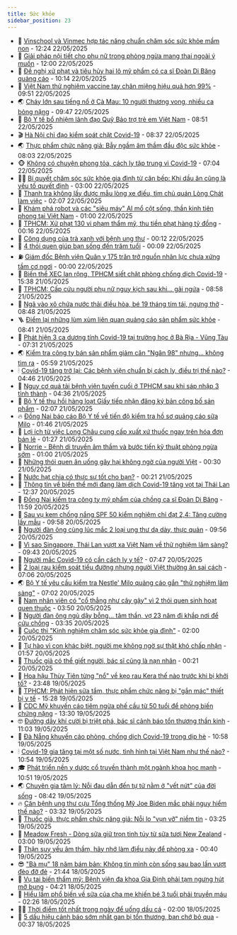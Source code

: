 ```yaml
---
title: Sức khỏe
sidebar_position: 23
---
```


<!-- dantri-suc-khoe:START -->
- 🤔 [Vinschool và Vinmec hợp tác nâng chuẩn chăm sóc sức khỏe mầm non](https://dantri.com.vn/suc-khoe/vinschool-va-vinmec-hop-tac-nang-chuan-cham-soc-suc-khoe-mam-non-20250522191445399.htm) - 12:24 22/05/2025
- 🚦 [Giải pháp nội tiết cho phụ nữ trong phòng ngừa mang thai ngoài ý muốn](https://dantri.com.vn/suc-khoe/giai-phap-noi-tiet-cho-phu-nu-trong-phong-ngua-mang-thai-ngoai-y-muon-20250522174608693.htm) - 12:00 22/05/2025
- 🤖 [Đề nghị xử phạt và tiêu hủy hai lô mỹ phẩm có ca sĩ Đoàn Di Băng quảng cáo](https://dantri.com.vn/suc-khoe/de-nghi-xu-phat-va-tieu-huy-hai-lo-my-pham-co-ca-si-doan-di-bang-quang-cao-20250522160727892.htm) - 10:14 22/05/2025
- 🐻 [Việt Nam thử nghiệm vaccine tay chân miệng hiệu quả hơn 99%](https://dantri.com.vn/suc-khoe/viet-nam-thu-nghiem-vaccine-tay-chan-mieng-hieu-qua-hon-99-20250522152555766.htm) - 09:51 22/05/2025
- 🌏 [Cháy lớn sau tiếng nổ ở Cà Mau: 10 người thương vong, nhiều ca bỏng nặng](https://dantri.com.vn/suc-khoe/chay-lon-sau-tieng-no-o-ca-mau-10-nguoi-thuong-vong-nhieu-ca-bong-nang-20250522140825586.htm) - 09:47 22/05/2025
- 👺 [Bộ Y tế bổ nhiệm lãnh đạo Quỹ Bảo trợ trẻ em Việt Nam](https://dantri.com.vn/suc-khoe/bo-y-te-bo-nhiem-lanh-dao-quy-bao-tro-tre-em-viet-nam-20250522153831521.htm) - 08:51 22/05/2025
- 🎬 [Hà Nội chỉ đạo kiểm soát chặt Covid-19](https://dantri.com.vn/suc-khoe/ha-noi-chi-dao-kiem-soat-chat-covid-19-20250522140252604.htm) - 08:37 22/05/2025
- 🌏 [Thực phẩm chức năng giả: Bẫy ngầm âm thầm đầu độc sức khỏe](https://dantri.com.vn/suc-khoe/thuc-pham-chuc-nang-gia-bay-ngam-am-tham-dau-doc-suc-khoe-20250522081801532.htm) - 08:03 22/05/2025
- 🐵 [Không có chuyện phong tỏa, cách ly tập trung vì Covid-19](https://dantri.com.vn/suc-khoe/khong-co-chuyen-phong-toa-cach-ly-tap-trung-vi-covid-19-20250522132725418.htm) - 07:04 22/05/2025
- 👨‍🏫 [Bí quyết chăm sóc sức khỏe gia đình từ căn bếp: Khi dầu ăn cũng là yếu tố quyết định](https://dantri.com.vn/suc-khoe/bi-quyet-cham-soc-suc-khoe-gia-dinh-tu-can-bep-khi-dau-an-cung-la-yeu-to-quyet-dinh-20250522093650636.htm) - 03:00 22/05/2025
- 🤗 [Thanh tra không lấy được mẫu lòng xe điếu, tìm chủ quán Lòng Chát làm việc](https://dantri.com.vn/suc-khoe/thanh-tra-khong-lay-duoc-mau-long-xe-dieu-tim-chu-quan-long-chat-lam-viec-20250522084052953.htm) - 02:07 22/05/2025
- 🫶 [Khám phá robot và các &quot;siêu máy&quot; AI mổ cột sống, thần kinh tiên phong tại Việt Nam](https://dantri.com.vn/suc-khoe/kham-pha-robot-va-cac-sieu-may-ai-mo-cot-song-than-kinh-tien-phong-tai-viet-nam-20250521133757492.htm) - 01:00 22/05/2025
- 🙉 [TPHCM: Xử phạt 130 vi phạm thẩm mỹ, thu tiền phạt hàng tỷ đồng](https://dantri.com.vn/suc-khoe/tphcm-xu-phat-130-vi-pham-tham-my-thu-tien-phat-hang-ty-dong-20250522022445736.htm) - 00:16 22/05/2025
- 🦅 [Công dụng của trà xanh với bệnh ung thư](https://dantri.com.vn/suc-khoe/cong-dung-cua-tra-xanh-voi-benh-ung-thu-20250522070605848.htm) - 00:12 22/05/2025
- 🐘 [4 thói quen giúp bạn sống đến trăm tuổi](https://dantri.com.vn/khoa-hoc/4-thoi-quen-giup-ban-song-den-tram-tuoi-20250521220552576.htm) - 00:09 22/05/2025
- ⛽️ [Giám đốc Bệnh viện Quân y 175 trăn trở nguồn nhân lực chưa xứng tầm cơ ngơi](https://dantri.com.vn/suc-khoe/giam-doc-benh-vien-quan-y-175-tran-tro-nguon-nhan-luc-chua-xung-tam-co-ngoi-20250521164407744.htm) - 00:00 22/05/2025
- 🤡 [Biến thể XEC lan rộng, TPHCM siết chặt phòng chống dịch Covid-19](https://dantri.com.vn/suc-khoe/bien-the-xec-lan-rong-tphcm-siet-chat-phong-chong-dich-covid-19-20250521184122950.htm) - 15:38 21/05/2025
- 💼 [TPHCM: Cấp cứu người phụ nữ nguy kịch sau khi... gãi ngứa](https://dantri.com.vn/suc-khoe/tphcm-cap-cuu-nguoi-phu-nu-nguy-kich-sau-khi-gai-ngua-20250521114449630.htm) - 08:58 21/05/2025
- 🤔 [Ngã vào xô chứa nước thải điều hòa, bé 19 tháng tím tái, ngưng thở](https://dantri.com.vn/suc-khoe/nga-vao-xo-chua-nuoc-thai-dieu-hoa-be-19-thang-tim-tai-ngung-tho-20250521154751809.htm) - 08:48 21/05/2025
- 🪜 [Điểm lại những lùm xùm liên quan quảng cáo sản phẩm sức khỏe](https://dantri.com.vn/suc-khoe/diem-lai-nhung-lum-xum-lien-quan-quang-cao-san-pham-suc-khoe-20250520234642635.htm) - 08:41 21/05/2025
- 📝 [Phát hiện 3 ca dương tính Covid-19 tại trường học ở Bà Rịa - Vũng Tàu](https://dantri.com.vn/xa-hoi/phat-hien-3-ca-duong-tinh-covid-19-tai-truong-hoc-o-ba-ria-vung-tau-20250521131920777.htm) - 07:31 21/05/2025
- 🌏 [Kiểm tra công ty bán sản phẩm giảm cân &quot;Ngân 98&quot; nhưng... không tìm ra](https://dantri.com.vn/suc-khoe/kiem-tra-cong-ty-ban-san-pham-giam-can-ngan-98-nhung-khong-tim-ra-20250521123700936.htm) - 05:59 21/05/2025
- 🕯 [Covid-19 tăng trở lại: Các bệnh viện chuẩn bị cách ly, điều trị thế nào?](https://dantri.com.vn/suc-khoe/covid-19-tang-tro-lai-cac-benh-vien-chuan-bi-cach-ly-dieu-tri-the-nao-20250521114240252.htm) - 04:46 21/05/2025
- 🦍 [Nguy cơ quá tải bệnh viện tuyến cuối ở TPHCM sau khi sáp nhập 3 tỉnh thành](https://dantri.com.vn/suc-khoe/nguy-co-qua-tai-benh-vien-tuyen-cuoi-o-tphcm-sau-khi-sap-nhap-3-tinh-thanh-20250521095739654.htm) - 04:36 21/05/2025
- 🌈 [Bộ Y tế thu hồi hàng loạt Giấy tiếp nhận đăng ký bản công bố sản phẩm](https://dantri.com.vn/suc-khoe/bo-y-te-thu-hoi-hang-loat-giay-tiep-nhan-dang-ky-ban-cong-bo-san-pham-20250521090642050.htm) - 02:07 21/05/2025
- 🔥 [Đồng Nai báo cáo Bộ Y tế về tiến độ kiểm tra hồ sơ quảng cáo sữa Milo](https://dantri.com.vn/suc-khoe/dong-nai-bao-cao-bo-y-te-ve-tien-do-kiem-tra-ho-so-quang-cao-sua-milo-20250521083902999.htm) - 01:46 21/05/2025
- 🌊 [Lợi ích từ việc Long Châu cung cấp xuất xứ thuốc ngay trên hóa đơn bán lẻ](https://dantri.com.vn/suc-khoe/loi-ich-tu-viec-long-chau-cung-cap-xuat-xu-thuoc-ngay-tren-hoa-don-ban-le-20250521081509375.htm) - 01:27 21/05/2025
- 🚦 [Norrie - Bệnh di truyền âm thầm và bước tiến kỹ thuật phòng ngừa sớm](https://dantri.com.vn/suc-khoe/norrie-benh-di-truyen-am-tham-va-buoc-tien-ky-thuat-phong-ngua-som-20250520203435034.htm) - 01:00 21/05/2025
- 🤖 [Những thói quen ăn uống gây hại không ngờ của người Việt](https://dantri.com.vn/suc-khoe/nhung-thoi-quen-an-uong-gay-hai-khong-ngo-cua-nguoi-viet-20250520120811190.htm) - 00:30 21/05/2025
- 🤡 [Nước hạt chia có thực sự tốt cho bạn?](https://dantri.com.vn/suc-khoe/nuoc-hat-chia-co-thuc-su-tot-cho-ban-20250520204110485.htm) - 00:21 21/05/2025
- 💂 [Thông tin về biến thể mới đang làm dịch Covid-19 tăng vọt tại Thái Lan](https://dantri.com.vn/suc-khoe/thong-tin-ve-bien-the-moi-dang-lam-dich-covid-19-tang-vot-tai-thai-lan-20250520172517642.htm) - 12:37 20/05/2025
- 🦄 [Đồng Nai kiểm tra công ty mỹ phẩm của chồng ca sĩ Đoàn Di Băng](https://dantri.com.vn/xa-hoi/dong-nai-kiem-tra-cong-ty-my-pham-cua-chong-ca-si-doan-di-bang-20250520180656765.htm) - 11:59 20/05/2025
- 🧠 [Sau vụ kem chống nắng SPF 50 kiểm nghiệm chỉ đạt 2,4: Tăng cường lấy mẫu](https://dantri.com.vn/suc-khoe/sau-vu-kem-chong-nang-spf-50-kiem-nghiem-chi-dat-24-tang-cuong-lay-mau-20250520161616991.htm) - 09:58 20/05/2025
- 🤖 [Người đàn ông cùng lúc mắc 2 loại ung thư dạ dày, thực quản](https://dantri.com.vn/suc-khoe/nguoi-dan-ong-cung-luc-mac-2-loai-ung-thu-da-day-thuc-quan-20250520165549653.htm) - 09:56 20/05/2025
- 💼 [Vì sao Singapore, Thái Lan vượt xa Việt Nam về thử nghiệm lâm sàng?](https://dantri.com.vn/suc-khoe/vi-sao-singapore-thai-lan-vuot-xa-viet-nam-ve-thu-nghiem-lam-sang-20250520140948837.htm) - 09:43 20/05/2025
- 🧰 [Người mắc Covid-19 có cần cách ly y tế?](https://dantri.com.vn/suc-khoe/nguoi-mac-covid-19-co-can-cach-ly-y-te-20250520122245654.htm) - 07:47 20/05/2025
- 🎉 [2 loại rau kiểm soát tiểu đường nhưng người Việt thường ăn sai cách](https://dantri.com.vn/suc-khoe/2-loai-rau-kiem-soat-tieu-duong-nhung-nguoi-viet-thuong-an-sai-cach-20250520075222567.htm) - 07:06 20/05/2025
- 🌏 [Bộ Y tế yêu cầu kiểm tra Nestle&#39; Milo quảng cáo gắn &quot;thử nghiệm lâm sàng&quot;](https://dantri.com.vn/suc-khoe/bo-y-te-yeu-cau-kiem-tra-nestle-milo-quang-cao-gan-thu-nghiem-lam-sang-20250520073425889.htm) - 07:02 20/05/2025
- 📝 [Nam nhân viên có &quot;cổ thẳng như cây gậy&quot; vì 2 thói quen sinh hoạt quen thuộc](https://dantri.com.vn/suc-khoe/nam-nhan-vien-co-co-thang-nhu-cay-gay-vi-2-thoi-quen-sinh-hoat-quen-thuoc-20250520095054647.htm) - 03:50 20/05/2025
- 🧠 [Người đàn ông ngủ dậy bỗng... tâm thần, vợ 23 năm đi khắp nơi để cứu chồng](https://dantri.com.vn/suc-khoe/nguoi-dan-ong-ngu-day-bong-tam-than-vo-23-nam-di-khap-noi-de-cuu-chong-20250519144245655.htm) - 03:35 20/05/2025
- 🚀 [Cuộc thi &quot;Kinh nghiệm chăm sóc sức khỏe gia đình&quot;](https://dantri.com.vn/suc-khoe/cuoc-thi-kinh-nghiem-cham-soc-suc-khoe-gia-dinh-20250520061325357.htm) - 02:00 20/05/2025
- 💯 [Tự hào vì con khác biệt, người mẹ không ngờ sự thật khó chấp nhận](https://dantri.com.vn/suc-khoe/tu-hao-vi-con-khac-biet-nguoi-me-khong-ngo-su-that-kho-chap-nhan-20250520073048405.htm) - 01:57 20/05/2025
- 🫶 [Thuốc giả có thể giết người, bác sĩ cũng là nạn nhân](https://dantri.com.vn/suc-khoe/thuoc-gia-co-the-giet-nguoi-bac-si-cung-la-nan-nhan-20250519113123013.htm) - 00:21 20/05/2025
- 👹 [Hoa hậu Thùy Tiên từng &quot;nổ&quot; về kẹo rau Kera thế nào trước khi bị khởi tố?](https://dantri.com.vn/suc-khoe/hoa-hau-thuy-tien-tung-no-ve-keo-rau-kera-the-nao-truoc-khi-bi-khoi-to-20250520063053418.htm) - 23:48 19/05/2025
- 🤩 [TPHCM: Phát hiện sữa tắm, thực phẩm chức năng bị &quot;gắn mác&quot; thiết bị y tế](https://dantri.com.vn/suc-khoe/tphcm-phat-hien-sua-tam-thuc-pham-chuc-nang-bi-gan-mac-thiet-bi-y-te-20250519151253425.htm) - 15:28 19/05/2025
- 🌊 [CDC Mỹ khuyến cáo tiêm ngừa phế cầu từ 50 tuổi để phòng biến chứng nặng](https://dantri.com.vn/suc-khoe/cdc-my-khuyen-cao-tiem-ngua-phe-cau-tu-50-tuoi-de-phong-bien-chung-nang-20250519181925839.htm) - 13:30 19/05/2025
- 🤓 [Đường dây khí cười bị triệt phá, bác sĩ cảnh báo tổn thương thần kinh](https://dantri.com.vn/suc-khoe/duong-day-khi-cuoi-bi-triet-pha-bac-si-canh-bao-ton-thuong-than-kinh-20250519160422784.htm) - 11:03 19/05/2025
- 🌝 [Đà Nẵng khuyến cáo phòng, chống dịch Covid-19 trong dịp hè](https://dantri.com.vn/suc-khoe/da-nang-khuyen-cao-phong-chong-dich-covid-19-trong-dip-he-20250519173218205.htm) - 10:58 19/05/2025
- 🕯 [Covid-19 gia tăng tại một số nước, tình hình tại Việt Nam như thế nào?](https://dantri.com.vn/suc-khoe/covid-19-gia-tang-tai-mot-so-nuoc-tinh-hinh-tai-viet-nam-nhu-the-nao-20250519163852602.htm) - 10:54 19/05/2025
- 🎓 [Phát triển nền y dược cổ truyền thành một ngành khoa học mạnh](https://dantri.com.vn/suc-khoe/phat-trien-nen-y-duoc-co-truyen-thanh-mot-nganh-khoa-hoc-manh-20250519171219492.htm) - 10:51 19/05/2025
- 🌏 [Chuyên gia tâm lý: Nỗi đau dẫn đến tự tử nằm ở &quot;vết nứt&quot; của đời sống](https://dantri.com.vn/suc-khoe/chuyen-gia-tam-ly-noi-dau-dan-den-tu-tu-nam-o-vet-nut-cua-doi-song-20250518094909589.htm) - 08:42 19/05/2025
- 🔥 [Căn bệnh ung thư cựu Tổng thống Mỹ Joe Biden mắc phải nguy hiểm thế nào?](https://dantri.com.vn/suc-khoe/can-benh-ung-thu-cuu-tong-thong-my-joe-biden-mac-phai-nguy-hiem-the-nao-20250519081700997.htm) - 03:32 19/05/2025
- 📝 [Thuốc giả, thực phẩm chức năng giả: Nỗi lo &quot;vụn vỡ&quot; niềm tin](https://dantri.com.vn/suc-khoe/thuoc-gia-thuc-pham-chuc-nang-gia-noi-lo-vun-vo-niem-tin-20250517113835760.htm) - 03:25 19/05/2025
- 🧠 [Meadow Fresh - Dòng sữa giữ trọn tinh túy từ sữa tươi New Zealand](https://dantri.com.vn/suc-khoe/meadow-fresh-dong-sua-giu-tron-tinh-tuy-tu-sua-tuoi-new-zealand-20250519082420417.htm) - 03:00 19/05/2025
- 🦅 [Thận suy yếu âm thầm, hãy nhớ làm điều này để phòng xa](https://dantri.com.vn/suc-khoe/than-suy-yeu-am-tham-hay-nho-lam-dieu-nay-de-phong-xa-20250512153927396.htm) - 00:40 19/05/2025
- 😎 [&quot;Bà mụ&quot; 18 năm bám bản: Không tin mình còn sống sau bao lần vượt đèo đỡ đẻ](https://dantri.com.vn/suc-khoe/ba-mu-18-nam-bam-ban-khong-tin-minh-con-song-sau-bao-lan-vuot-deo-do-de-20250516122341750.htm) - 21:44 18/05/2025
- 🎉 [Vụ tai biến thẩm mỹ: Bệnh viện đa khoa Gia Định phải tạm ngưng hút mỡ bụng](https://dantri.com.vn/suc-khoe/vu-tai-bien-tham-my-benh-vien-da-khoa-gia-dinh-phai-tam-ngung-hut-mo-bung-20250518111001162.htm) - 04:21 18/05/2025
- 🫣 [Hiểu lầm phổ biến về sữa của cha mẹ khiến bé 3 tuổi phải truyền máu](https://dantri.com.vn/suc-khoe/hieu-lam-pho-bien-ve-sua-cua-cha-me-khien-be-3-tuoi-phai-truyen-mau-20250518082412098.htm) - 02:26 18/05/2025
- 🧑‍🏫 [Thời điểm tốt nhất trong ngày để uống dầu cá](https://dantri.com.vn/suc-khoe/thoi-diem-tot-nhat-trong-ngay-de-uong-dau-ca-20250516160921243.htm) - 02:00 18/05/2025
- 🥷 [5 dấu hiệu cảnh báo sớm nhất gan bị tổn thương, bạn chớ bỏ qua](https://dantri.com.vn/suc-khoe/5-dau-hieu-canh-bao-som-nhat-gan-bi-ton-thuong-ban-cho-bo-qua-20250517075858391.htm) - 00:37 18/05/2025<!-- dantri-suc-khoe:END -->

